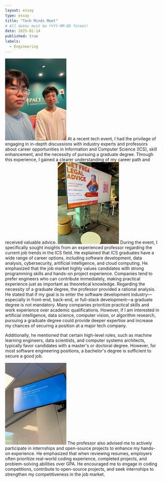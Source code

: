 ```yaml
---
layout: essay
type: essay
title: "Tech Minds Meet"
# All dates must be YYYY-MM-DD format!
date: 2025-02-14
published: true
labels:
  - Engineering
---
```


<img width="200px" class="rounded float-start pe-4" src="../img/Image_20250214221713.jpg">
At a recent tech event, I had the privilege of engaging in in-depth discussions with industry experts and professors about career opportunities in Information and Computer Science (ICS), skill enhancement, and the necessity of pursuing a graduate degree. Through this experience, I gained a clearer understanding of my career path and received valuable advice.

<img width="200px" class="rounded float-start pe-4" src="../img/Image_20250214221726.jpg">
During the event, I specifically sought insights from an experienced professor regarding the current job trends in the ICS field. He explained that ICS graduates have a wide range of career options, including software development, data analysis, cybersecurity, artificial intelligence, and cloud computing. He emphasized that the job market highly values candidates with strong programming skills and hands-on project experience. Companies tend to prefer engineers who can contribute immediately, making practical experience just as important as theoretical knowledge.
Regarding the necessity of a graduate degree, the professor provided a rational analysis. He stated that if my goal is to enter the software development industry—especially in front-end, back-end, or full-stack development—a graduate degree is not mandatory. Many companies prioritize practical skills and work experience over academic qualifications. However, if I am interested in artificial intelligence, data science, computer vision, or algorithm research, pursuing a graduate degree could provide deeper expertise and increase my chances of securing a position at a major tech company.

Additionally, he mentioned that certain high-level roles, such as machine learning engineers, data scientists, and computer systems architects, typically favor candidates with a master's or doctoral degree. However, for most software engineering positions, a bachelor's degree is sufficient to secure a good job.

<img width="200px" class="rounded float-start pe-4" src="../img/Image_20250214221733.jpg">
The professor also advised me to actively participate in internships and open-source projects to enhance my hands-on experience. He emphasized that when reviewing resumes, employers often prioritize real-world coding experience, completed projects, and problem-solving abilities over GPA. He encouraged me to engage in coding competitions, contribute to open-source projects, and seek internships to strengthen my competitiveness in the job market.
